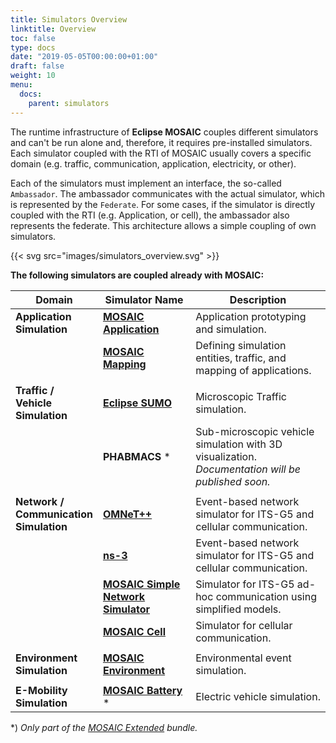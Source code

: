 ```yaml
---
title: Simulators Overview
linktitle: Overview
toc: false
type: docs
date: "2019-05-05T00:00:00+01:00"
draft: false
weight: 10
menu:
  docs:
    parent: simulators
---
```


The runtime infrastructure of **Eclipse MOSAIC** couples different simulators and can't be run alone 
and, therefore, it requires pre-installed simulators. Each simulator coupled with the RTI of MOSAIC usually covers a specific 
domain (e.g. traffic, communication, application, electricity, or other). 

Each of the simulators must implement an interface, the so-called `Ambassador`. 
The ambassador communicates with the actual simulator, which is represented by the `Federate`. 
For some cases, if the simulator is directly coupled with the RTI (e.g. Application, or cell), the ambassador also 
represents the federate. This architecture allows a simple coupling of own simulators.

{{< svg src="images/simulators_overview.svg" >}}

**The following simulators are coupled already with MOSAIC:**

<style>
table th:first-of-type {
    width: 26%;
}
</style>

| Domain | Simulator Name | Description |  
|-|-|-|
| **Application Simulation** | **[MOSAIC Application](application_simulator)** | Application prototyping and simulation. |
|                            | **[MOSAIC Mapping](application_mapping)** | Defining simulation entities, traffic, and mapping of applications. |
||
| **Traffic / Vehicle Simulation** | **[Eclipse SUMO](traffic_simulator_sumo)** | Microscopic Traffic simulation. |
|                                  | **PHABMACS** *     | Sub-microscopic vehicle simulation with 3D visualization. <br> _Documentation will be published soon._ |
||
| **Network / Communication Simulation** | **[OMNeT++](network_simulator_omnetpp)** | Event-based network simulator for ITS-G5 and cellular communication. |
|                                        | **[ns-3](network_simulator_ns3)** |  Event-based network simulator for ITS-G5 and cellular communication. |
|                                        | **[MOSAIC Simple Network Simulator](network_simulator_sns)** | Simulator for ITS-G5 ad-hoc communication using simplified models. |
|                                        | **[MOSAIC Cell](network_simulator_cell)** |  Simulator for cellular communication. |
||
| **Environment Simulation** | **[MOSAIC Environment](environment_simulator)** | Environmental event simulation. |
||
| **E-Mobility Simulation** | **[MOSAIC Battery](battery_simulator)** * | Electric vehicle simulation. |

*) _Only part of the [MOSAIC Extended](/download) bundle._
